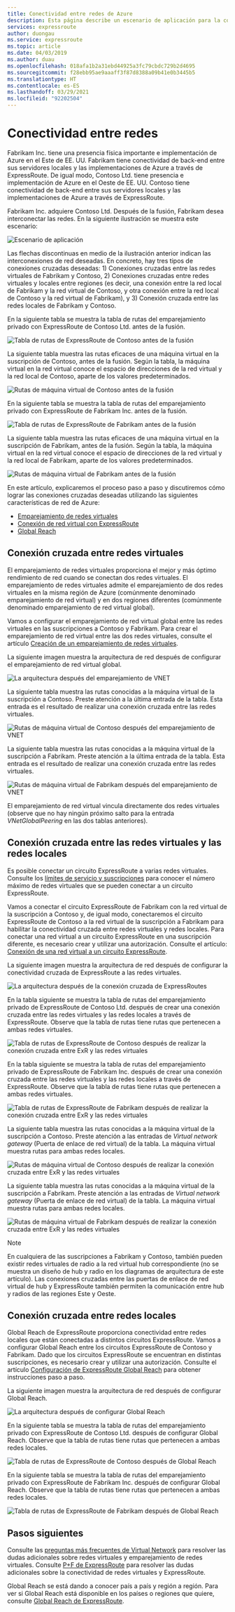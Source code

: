 ```yaml
---
title: Conectividad entre redes de Azure
description: Esta página describe un escenario de aplicación para la conectividad entre redes y la solución basada en las características de red de Azure.
services: expressroute
author: duongau
ms.service: expressroute
ms.topic: article
ms.date: 04/03/2019
ms.author: duau
ms.openlocfilehash: 018afa1b2a31ebd44925a3fc79cbdc729b2d4695
ms.sourcegitcommit: f28ebb95ae9aaaff3f87d8388a09b41e0b3445b5
ms.translationtype: HT
ms.contentlocale: es-ES
ms.lasthandoff: 03/29/2021
ms.locfileid: "92202504"
---
```

# <a name="cross-network-connectivity"></a>Conectividad entre redes

Fabrikam Inc. tiene una presencia física importante e implementación de Azure en el Este de EE. UU. Fabrikam tiene conectividad de back-end entre sus servidores locales y las implementaciones de Azure a través de ExpressRoute. De igual modo, Contoso Ltd. tiene presencia e implementación de Azure en el Oeste de EE. UU. Contoso tiene conectividad de back-end entre sus servidores locales y las implementaciones de Azure a través de ExpressRoute.  

Fabrikam Inc. adquiere Contoso Ltd. Después de la fusión, Fabrikam desea interconectar las redes. En la siguiente ilustración se muestra este escenario:

![Escenario de aplicación](./media/cross-network-connectivity/premergerscenario.png)

Las flechas discontinuas en medio de la ilustración anterior indican las interconexiones de red deseadas. En concreto, hay tres tipos de conexiones cruzadas deseadas: 1) Conexiones cruzadas entre las redes virtuales de Fabrikam y Contoso, 2) Conexiones cruzadas entre redes virtuales y locales entre regiones (es decir, una conexión entre la red local de Fabrikam y la red virtual de Contoso, y otra conexión entre la red local de Contoso y la red virtual de Fabrikam), y 3) Conexión cruzada entre las redes locales de Fabrikam y Contoso. 

En la siguiente tabla se muestra la tabla de rutas del emparejamiento privado con ExpressRoute de Contoso Ltd. antes de la fusión.

![Tabla de rutas de ExpressRoute de Contoso antes de la fusión](./media/cross-network-connectivity/contosoexr-rt-premerger.png)

La siguiente tabla muestra las rutas eficaces de una máquina virtual en la suscripción de Contoso, antes de la fusión. Según la tabla, la máquina virtual en la red virtual conoce el espacio de direcciones de la red virtual y la red local de Contoso, aparte de los valores predeterminados.

![Rutas de máquina virtual de Contoso antes de la fusión](./media/cross-network-connectivity/contosovm-routes-premerger.png)

En la siguiente tabla se muestra la tabla de rutas del emparejamiento privado con ExpressRoute de Fabrikam Inc. antes de la fusión.

![Tabla de rutas de ExpressRoute de Fabrikam antes de la fusión](./media/cross-network-connectivity/fabrikamexr-rt-premerger.png)

La siguiente tabla muestra las rutas eficaces de una máquina virtual en la suscripción de Fabrikam, antes de la fusión. Según la tabla, la máquina virtual en la red virtual conoce el espacio de direcciones de la red virtual y la red local de Fabrikam, aparte de los valores predeterminados.

![Rutas de máquina virtual de Fabrikam antes de la fusión](./media/cross-network-connectivity/fabrikamvm-routes-premerger.png)

En este artículo, explicaremos el proceso paso a paso y discutiremos cómo lograr las conexiones cruzadas deseadas utilizando las siguientes características de red de Azure:

* [Emparejamiento de redes virtuales][Virtual network peering] 
* [Conexión de red virtual con ExpressRoute][connection]
* [Global Reach][Global Reach] 

## <a name="cross-connecting-vnets"></a>Conexión cruzada entre redes virtuales

El emparejamiento de redes virtuales proporciona el mejor y más óptimo rendimiento de red cuando se conectan dos redes virtuales. El emparejamiento de redes virtuales admite el emparejamiento de dos redes virtuales en la misma región de Azure (comúnmente denominado emparejamiento de red virtual) y en dos regiones diferentes (comúnmente denominado emparejamiento de red virtual global). 

Vamos a configurar el emparejamiento de red virtual global entre las redes virtuales en las suscripciones a Contoso y Fabrikam. Para crear el emparejamiento de red virtual entre las dos redes virtuales, consulte el artículo [Creación de un emparejamiento de redes virtuales][Configure VNet peering].

La siguiente imagen muestra la arquitectura de red después de configurar el emparejamiento de red virtual global.

![La arquitectura después del emparejamiento de VNET](./media/cross-network-connectivity/vnet-peering.png )

La siguiente tabla muestra las rutas conocidas a la máquina virtual de la suscripción a Contoso. Preste atención a la última entrada de la tabla. Esta entrada es el resultado de realizar una conexión cruzada entre las redes virtuales.

![Rutas de máquina virtual de Contoso después del emparejamiento de VNET](./media/cross-network-connectivity/contosovm-routes-peering.png)

La siguiente tabla muestra las rutas conocidas a la máquina virtual de la suscripción a Fabrikam. Preste atención a la última entrada de la tabla. Esta entrada es el resultado de realizar una conexión cruzada entre las redes virtuales.

![Rutas de máquina virtual de Fabrikam después del emparejamiento de VNET](./media/cross-network-connectivity/fabrikamvm-routes-peering.png)

El emparejamiento de red virtual vincula directamente dos redes virtuales (observe que no hay ningún próximo salto para la entrada *VNetGlobalPeering* en las dos tablas anteriores).

## <a name="cross-connecting-vnets-to-the-on-premises-networks"></a>Conexión cruzada entre las redes virtuales y las redes locales

Es posible conectar un circuito ExpressRoute a varias redes virtuales. Consulte los [límites de servicio y suscripciones][Subscription limits] para conocer el número máximo de redes virtuales que se pueden conectar a un circuito ExpressRoute. 

Vamos a conectar el circuito ExpressRoute de Fabrikam con la red virtual de la suscripción a Contoso y, de igual modo, conectaremos el circuito ExpressRoute de Contoso a la red virtual de la suscripción a Fabrikam para habilitar la conectividad cruzada entre redes virtuales y redes locales. Para conectar una red virtual a un circuito ExpressRoute en una suscripción diferente, es necesario crear y utilizar una autorización.  Consulte el artículo: [Conexión de una red virtual a un circuito ExpressRoute][Connect-ER-VNet].

La siguiente imagen muestra la arquitectura de red después de configurar la conectividad cruzada de ExpressRoute a las redes virtuales.

![La arquitectura después de la conexión cruzada de ExpressRoutes](./media/cross-network-connectivity/exr-x-connect.png)

En la tabla siguiente se muestra la tabla de rutas del emparejamiento privado de ExpressRoute de Contoso Ltd. después de crear una conexión cruzada entre las redes virtuales y las redes locales a través de ExpressRoute. Observe que la tabla de rutas tiene rutas que pertenecen a ambas redes virtuales.

![Tabla de rutas de ExpressRoute de Contoso después de realizar la conexión cruzada entre ExR y las redes virtuales](./media/cross-network-connectivity/contosoexr-rt-xconnect.png)

En la tabla siguiente se muestra la tabla de rutas del emparejamiento privado de ExpressRoute de Fabrikam Inc. después de crear una conexión cruzada entre las redes virtuales y las redes locales a través de ExpressRoute. Observe que la tabla de rutas tiene rutas que pertenecen a ambas redes virtuales.

![Tabla de rutas de ExpressRoute de Fabrikam después de realizar la conexión cruzada entre ExR y las redes virtuales](./media/cross-network-connectivity/fabrikamexr-rt-xconnect.png)

La siguiente tabla muestra las rutas conocidas a la máquina virtual de la suscripción a Contoso. Preste atención a las entradas de *Virtual network gateway* (Puerta de enlace de red virtual) de la tabla. La máquina virtual muestra rutas para ambas redes locales.

![Rutas de máquina virtual de Contoso después de realizar la conexión cruzada entre ExR y las redes virtuales](./media/cross-network-connectivity/contosovm-routes-xconnect.png)

La siguiente tabla muestra las rutas conocidas a la máquina virtual de la suscripción a Fabrikam. Preste atención a las entradas de *Virtual network gateway* (Puerta de enlace de red virtual) de la tabla. La máquina virtual muestra rutas para ambas redes locales.

![Rutas de máquina virtual de Fabrikam después de realizar la conexión cruzada entre ExR y las redes virtuales](./media/cross-network-connectivity/fabrikamvm-routes-xconnect.png)

>[!NOTE]
>En cualquiera de las suscripciones a Fabrikam y Contoso, también pueden existir redes virtuales de radio a la red virtual hub correspondiente (no se muestra un diseño de hub y radio en los diagramas de arquitectura de este artículo). Las conexiones cruzadas entre las puertas de enlace de red virtual de hub y ExpressRoute también permiten la comunicación entre hub y radios de las regiones Este y Oeste.
>

## <a name="cross-connecting-on-premises-networks"></a>Conexión cruzada entre redes locales

Global Reach de ExpressRoute proporciona conectividad entre redes locales que están conectadas a distintos circuitos ExpressRoute. Vamos a configurar Global Reach entre los circuitos ExpressRoute de Contoso y Fabrikam. Dado que los circuitos ExpressRoute se encuentran en distintas suscripciones, es necesario crear y utilizar una autorización. Consulte el artículo [Configuración de ExpressRoute Global Reach][Configure Global Reach] para obtener instrucciones paso a paso.

La siguiente imagen muestra la arquitectura de red después de configurar Global Reach.

![La arquitectura después de configurar Global Reach](./media/cross-network-connectivity/globalreach.png)

En la siguiente tabla se muestra la tabla de rutas del emparejamiento privado con ExpressRoute de Contoso Ltd. después de configurar Global Reach. Observe que la tabla de rutas tiene rutas que pertenecen a ambas redes locales. 

![Tabla de rutas de ExpressRoute de Contoso después de Global Reach](./media/cross-network-connectivity/contosoexr-rt-gr.png)

En la siguiente tabla se muestra la tabla de rutas del emparejamiento privado con ExpressRoute de Fabrikam Inc. después de configurar Global Reach. Observe que la tabla de rutas tiene rutas que pertenecen a ambas redes locales.

![Tabla de rutas de ExpressRoute de Fabrikam después de Global Reach]( ./media/cross-network-connectivity/fabrikamexr-rt-gr.png )

## <a name="next-steps"></a>Pasos siguientes

Consulte las [preguntas más frecuentes de Virtual Network][VNet-FAQ] para resolver las dudas adicionales sobre redes virtuales y emparejamiento de redes virtuales. Consulte [P+F de ExpressRoute][ER-FAQ] para resolver las dudas adicionales sobre la conectividad de redes virtuales y ExpressRoute.

Global Reach se está dando a conocer país a país y región a región. Para ver si Global Reach está disponible en los países o regiones que quiere, consulte [Global Reach de ExpressRoute][Global Reach].

<!--Link References-->
[Virtual network peering]: ../virtual-network/virtual-network-peering-overview.md
[connection]: ./expressroute-howto-linkvnet-portal-resource-manager.md
[Global Reach]: ./expressroute-global-reach.md
[Configure VNet peering]: ../virtual-network/create-peering-different-subscriptions.md
[Configure Global Reach]: ./expressroute-howto-set-global-reach.md
[Subscription limits]: ../azure-resource-manager/management/azure-subscription-service-limits.md#networking-limits
[Connect-ER-VNet]: ./expressroute-howto-linkvnet-portal-resource-manager.md
[ER-FAQ]: ./expressroute-faqs.md
[VNet-FAQ]: https://docs.microsoft.com/azure/virtual-network/virtual-networks-faq